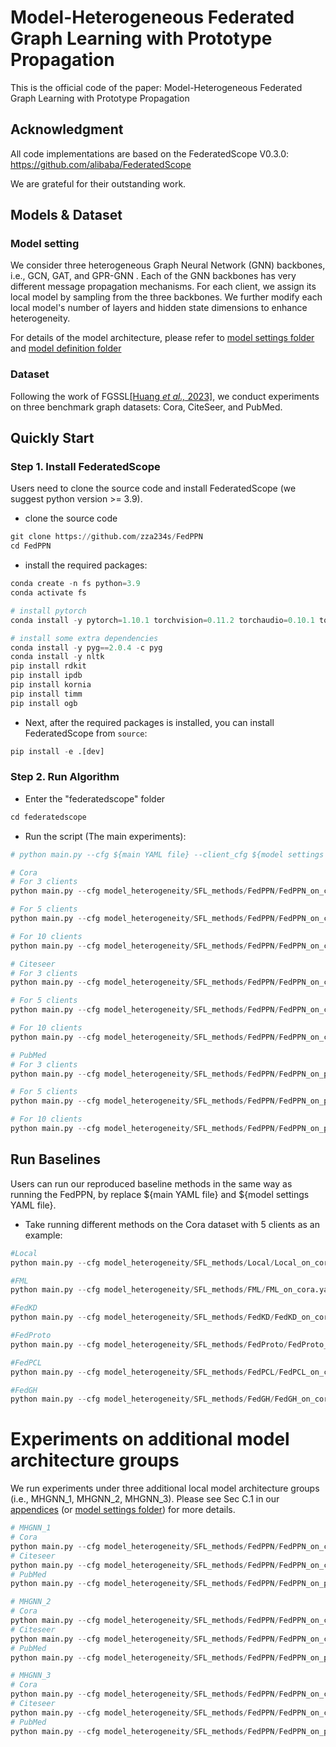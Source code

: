 # Model-Heterogeneous Federated Graph Learning with Prototype Propagation
This is the official code of the paper: Model-Heterogeneous Federated Graph Learning with Prototype Propagation




## Acknowledgment

All code implementations are based on the FederatedScope V0.3.0: https://github.com/alibaba/FederatedScope 

We are grateful for their outstanding work.




## Models & Dataset

### Model setting

We consider three heterogeneous Graph Neural Network (GNN) backbones, i.e., GCN, GAT, and GPR-GNN . Each of the GNN backbones has very different message propagation mechanisms. For each client, we assign its local model by sampling from the three backbones. We further modify each local model's number of layers and hidden state dimensions to enhance heterogeneity.

For details of the model architecture, please refer to [model settings folder](federatedscope/model_heterogeneity/model_settings) and [model definition folder](federatedscope/gfl/model)


### Dataset

Following the work of FGSSL[[Huang *et* *al.,* 2023]](https://www.ijcai.org/proceedings/2023/426), we conduct experiments on three benchmark graph datasets: Cora, CiteSeer, and PubMed.



## Quickly Start

### Step 1. Install FederatedScope

Users need to clone the source code and install FederatedScope (we suggest python version >= 3.9).

- clone the source code

```python
git clone https://github.com/zza234s/FedPPN
cd FedPPN
```

- install the required packages:

```python
conda create -n fs python=3.9
conda activate fs

# install pytorch
conda install -y pytorch=1.10.1 torchvision=0.11.2 torchaudio=0.10.1 torchtext=0.11.1 cudatoolkit=11.3 -c pytorch -c conda-forge

# install some extra dependencies
conda install -y pyg==2.0.4 -c pyg
conda install -y nltk
pip install rdkit
pip install ipdb
pip install kornia
pip install timm
pip install ogb
```


- Next, after the required packages is installed, you can install FederatedScope from `source`:

```python
pip install -e .[dev]
```


### Step 2. Run Algorithm

- Enter the "federatedscope" folder

```python
cd federatedscope
```

- Run the script (The main experiments):

```python
# python main.py --cfg ${main YAML file} --client_cfg ${model settings YAML file} federate.client_num ${total number of clients}

# Cora
# For 3 clients
python main.py --cfg model_heterogeneity/SFL_methods/FedPPN/FedPPN_on_cora.yaml --client_cfg model_heterogeneity/model_settings/3_Heterogeneous_GNNs.yaml federate.client_num 3

# For 5 clients
python main.py --cfg model_heterogeneity/SFL_methods/FedPPN/FedPPN_on_cora.yaml --client_cfg model_heterogeneity/model_settings/5_Heterogeneous_GNNs.yaml federate.client_num 5

# For 10 clients
python main.py --cfg model_heterogeneity/SFL_methods/FedPPN/FedPPN_on_cora.yaml --client_cfg model_heterogeneity/model_settings/10_Heterogeneous_GNNs.yaml federate.client_num 10

# Citeseer
# For 3 clients
python main.py --cfg model_heterogeneity/SFL_methods/FedPPN/FedPPN_on_citeseer.yaml --client_cfg model_heterogeneity/model_settings/3_Heterogeneous_GNNs.yaml federate.client_num 3

# For 5 clients
python main.py --cfg model_heterogeneity/SFL_methods/FedPPN/FedPPN_on_citeseer.yaml --client_cfg model_heterogeneity/model_settings/5_Heterogeneous_GNNs.yaml federate.client_num 5

# For 10 clients
python main.py --cfg model_heterogeneity/SFL_methods/FedPPN/FedPPN_on_citeseer.yaml --client_cfg model_heterogeneity/model_settings/10_Heterogeneous_GNNs.yaml federate.client_num 10

# PubMed
# For 3 clients
python main.py --cfg model_heterogeneity/SFL_methods/FedPPN/FedPPN_on_pubmed.yaml --client_cfg model_heterogeneity/model_settings/3_Heterogeneous_GNNs.yaml federate.client_num 3

# For 5 clients
python main.py --cfg model_heterogeneity/SFL_methods/FedPPN/FedPPN_on_pubmed.yaml --client_cfg model_heterogeneity/model_settings/5_Heterogeneous_GNNs.yaml federate.client_num 5

# For 10 clients
python main.py --cfg model_heterogeneity/SFL_methods/FedPPN/FedPPN_on_pubmed.yaml --client_cfg model_heterogeneity/model_settings/10_Heterogeneous_GNNs.yaml federate.client_num 10

```



## Run Baselines 

Users can run our reproduced baseline methods in the same way as running the FedPPN, by replace ${main YAML file} and  ${model settings YAML file}.

-  Take running different methods on the Cora dataset with 5 clients as an example:

```python
#Local
python main.py --cfg model_heterogeneity/SFL_methods/Local/Local_on_cora.yaml --client_cfg model_heterogeneity/model_settings/5_Heterogeneous_GNNs.yaml federate.client_num 5

#FML
python main.py --cfg model_heterogeneity/SFL_methods/FML/FML_on_cora.yaml --client_cfg model_heterogeneity/model_settings/5_Heterogeneous_GNNs.yaml federate.client_num 5

#FedKD
python main.py --cfg model_heterogeneity/SFL_methods/FedKD/FedKD_on_cora.yaml --client_cfg model_heterogeneity/model_settings/5_Heterogeneous_GNNs.yaml federate.client_num 5

#FedProto
python main.py --cfg model_heterogeneity/SFL_methods/FedProto/FedProto_on_cora.yaml --client_cfg model_heterogeneity/model_settings/5_Heterogeneous_GNNs.yaml federate.client_num 5

#FedPCL
python main.py --cfg model_heterogeneity/SFL_methods/FedPCL/FedPCL_on_cora.yaml --client_cfg model_heterogeneity/model_settings/5_Heterogeneous_GNNs.yaml federate.client_num 5

#FedGH
python main.py --cfg model_heterogeneity/SFL_methods/FedGH/FedGH_on_cora.yaml --client_cfg model_heterogeneity/model_settings/5_Heterogeneous_GNNs.yaml federate.client_num 5
```



# Experiments on additional model architecture groups

We run experiments under three additional local model architecture groups (i.e., MHGNN_1, MHGNN_2, MHGNN_3). Please see Sec C.1 in our [appendices](./FedPPN_APPENDIX.pdf) (or [model settings folder](federatedscope/model_heterogeneity/model_settings)) for more details.

```python
# MHGNN_1
# Cora
python main.py --cfg model_heterogeneity/SFL_methods/FedPPN/FedPPN_on_cora.yaml --client_cfg model_heterogeneity/model_settings/MHGNN_1.yaml federate.client_num 3
# Citeseer
python main.py --cfg model_heterogeneity/SFL_methods/FedPPN/FedPPN_on_citeseer.yaml --client_cfg model_heterogeneity/model_settings/MHGNN_1.yaml federate.client_num 3
# PubMed
python main.py --cfg model_heterogeneity/SFL_methods/FedPPN/FedPPN_on_pubmed.yaml --client_cfg model_heterogeneity/model_settings/MHGNN_1.yaml federate.client_num 3

# MHGNN_2
# Cora
python main.py --cfg model_heterogeneity/SFL_methods/FedPPN/FedPPN_on_cora.yaml --client_cfg model_heterogeneity/model_settings/MHGNN_2.yaml federate.client_num 3
# Citeseer
python main.py --cfg model_heterogeneity/SFL_methods/FedPPN/FedPPN_on_citeseer.yaml --client_cfg model_heterogeneity/model_settings/MHGNN_2.yaml federate.client_num 3
# PubMed
python main.py --cfg model_heterogeneity/SFL_methods/FedPPN/FedPPN_on_pubmed.yaml --client_cfg model_heterogeneity/model_settings/MHGNN_2.yaml federate.client_num 3

# MHGNN_3
# Cora
python main.py --cfg model_heterogeneity/SFL_methods/FedPPN/FedPPN_on_cora.yaml --client_cfg model_heterogeneity/model_settings/MHGNN_2.yaml federate.client_num 7
# Citeseer
python main.py --cfg model_heterogeneity/SFL_methods/FedPPN/FedPPN_on_citeseer.yaml --client_cfg model_heterogeneity/model_settings/MHGNN_2.yaml federate.client_num 7
# PubMed
python main.py --cfg model_heterogeneity/SFL_methods/FedPPN/FedPPN_on_pubmed.yaml --client_cfg model_heterogeneity/model_settings/MHGNN_2.yaml federate.client_num 7


```

